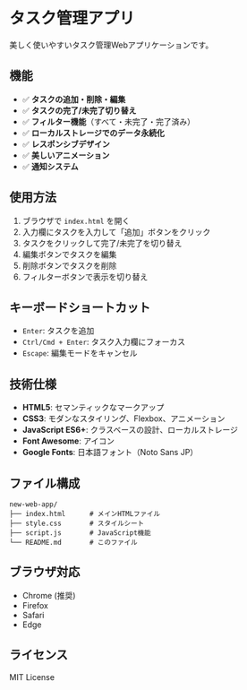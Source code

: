 # タスク管理アプリ

美しく使いやすいタスク管理Webアプリケーションです。

## 機能

- ✅ **タスクの追加・削除・編集**
- ✅ **タスクの完了/未完了切り替え**
- ✅ **フィルター機能**（すべて・未完了・完了済み）
- ✅ **ローカルストレージでのデータ永続化**
- ✅ **レスポンシブデザイン**
- ✅ **美しいアニメーション**
- ✅ **通知システム**

## 使用方法

1. ブラウザで `index.html` を開く
2. 入力欄にタスクを入力して「追加」ボタンをクリック
3. タスクをクリックして完了/未完了を切り替え
4. 編集ボタンでタスクを編集
5. 削除ボタンでタスクを削除
6. フィルターボタンで表示を切り替え

## キーボードショートカット

- `Enter`: タスクを追加
- `Ctrl/Cmd + Enter`: タスク入力欄にフォーカス
- `Escape`: 編集モードをキャンセル

## 技術仕様

- **HTML5**: セマンティックなマークアップ
- **CSS3**: モダンなスタイリング、Flexbox、アニメーション
- **JavaScript ES6+**: クラスベースの設計、ローカルストレージ
- **Font Awesome**: アイコン
- **Google Fonts**: 日本語フォント（Noto Sans JP）

## ファイル構成

```
new-web-app/
├── index.html      # メインHTMLファイル
├── style.css       # スタイルシート
├── script.js       # JavaScript機能
└── README.md       # このファイル
```

## ブラウザ対応

- Chrome (推奨)
- Firefox
- Safari
- Edge

## ライセンス

MIT License
